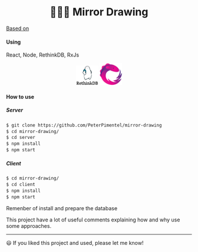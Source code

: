<h1 align="center" style="border-bottom: none;"> 👨🏾‍🎨 Mirror Drawing</h1>

[Based on](https://www.pluralsight.com/courses/react-socketio-rethinkdb-building-real-time-apps)


#### Using
React, Node, RethinkDB, RxJs
<p align="center">
    <img src="./docs/assets/rethink_logo.png" alt="Rethink Db" width="60px"/>
    <img src="./docs/assets/rx_logo.png" alt="RxJs" width="60px"/>
</p>

#### How to use

##### Server
```bash
$ git clone https://github.com/PeterPimentel/mirror-drawing
$ cd mirror-drawing/
$ cd server
$ npm install
$ npm start
```

##### Client
```bash
$ cd mirror-drawing/
$ cd client
$ npm install
$ npm start
```

Remenber of install and prepare the database

This project have a lot of useful comments explaining how and why use some approaches.


----------------

😃 If you liked this project and used, please let me know!